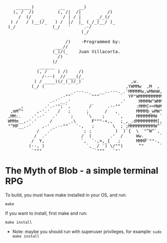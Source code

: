 <pre>
    ______)          __     __)
   (, /  /)         (, /|  /|          /)
     /  (/    _       / | / |      _/_(/
  ) /   / )__(/_   ) /  |/  |_ (_/_(__/ )_
 (_/              (_/   '     .-/
                             (_/

                       /)    ·Programmed by:
                   ___//
                  (_)/(_    Juan Villacorta.
                    /)
                  (/
             ______
            (, /    ) /)    /)
              /---(  // ___(/_
           ) / ____)(/_(_)/_)                   ,w.
          (_/ (                               ,YWMMw  ,M  ,
                         _.---.._   __..---._.'MMMMMw,wMWmW,
                    _.-""        """           YP"WMMMMMMMMMb,
                 .-' __.'                   .'     MMMMW^WMMMM;
     _,        .'.-'"; `,       /`     .--""      :MMM[==MWMW^;
  ,mM^"     ,-'.'   /   ;      ;      /   ,       MMMMb_wMW"  @\
 ,MM:.    .'.-'   .'     ;     `\    ;     `,     MMMMMMMW `"=./`-,
 WMMm__,-'.'     /      _.\      F"""-+,,   ;_,_.dMMMMMMMM[,_ / `=_}
 "^MP__.-'    ,-' _.--""   `-,   ;       \  ; ;MMMMMMMMMMW^``; __|
            /   .'            ; ;         )  )`{  \ `"^W^`,   \  :
           /  .'             /  (       .'  /     Ww._     `.  `"
          /  Y,              `,  `-,=,_{   ;      MMMP`""-,  `-._.-,
         (--, )                `,_ / `) \/"")      ^"      `-, -;"\:
          `"""                    `"""   `"'                  `---" 
</pre>

# The Myth of Blob - a simple terminal RPG

To build, you must have make installed in your OS, and run:

    make
    
If you want to install, first make and run:

    make install

* Note: maybe you should run with superuser privileges, for example: ````sudo make install````
